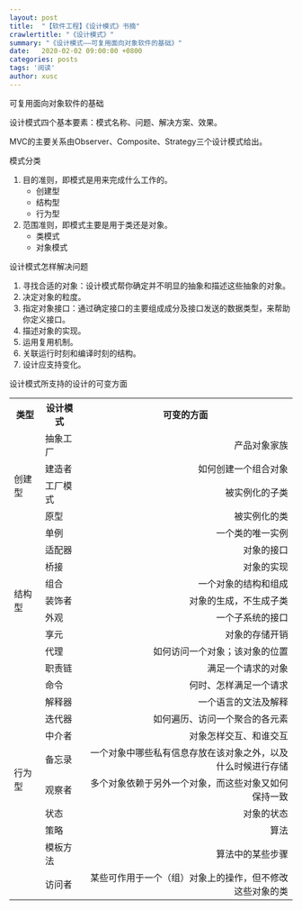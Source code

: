 ```yaml
---
layout: post
title:  "【软件工程】《设计模式》书摘"
crawlertitle: "《设计模式》"
summary: "《设计模式——可复用面向对象软件的基础》"
date:   2020-02-02 09:00:00 +0800
categories: posts
tags: '阅读'
author: xusc
---
```


可复用面向对象软件的基础

设计模式四个基本要素：模式名称、问题、解决方案、效果。

MVC的主要关系由Observer、Composite、Strategy三个设计模式给出。

模式分类
1. 目的准则，即模式是用来完成什么工作的。
   - 创建型
   - 结构型
   - 行为型
2. 范围准则，即模式主要是用于类还是对象。
   - 类模式
   - 对象模式

设计模式怎样解决问题
1. 寻找合适的对象：设计模式帮你确定并不明显的抽象和描述这些抽象的对象。
2. 决定对象的粒度。
3. 指定对象接口：通过确定接口的主要组成成分及接口发送的数据类型，来帮助你定义接口。
4. 描述对象的实现。
5. 运用复用机制。
6. 关联运行时刻和编译时刻的结构。
7. 设计应支持变化。

设计模式所支持的设计的可变方面

<table>
    <tr>
        <th>类型</th>
        <th>设计模式</th>
        <th>可变的方面</th>
    </tr>
    <tr>
        <td rowspan="5">创建型</td>
        <td>抽象工厂</td>
        <td align="right">产品对象家族</td>
    </tr>
    <tr>
        <td>建造者</td>
        <td align="right">如何创建一个组合对象</td>
    </tr>
    <tr>
        <td>工厂模式</td>
        <td align="right">被实例化的子类</td>
    </tr>
    <tr>
        <td>原型</td>
        <td align="right">被实例化的类</td>
    </tr>
    <tr>
        <td>单例</td>
        <td align="right">一个类的唯一实例</td>
    </tr>
    <tr>
        <td rowspan="7">结构型</td>
        <td>适配器</td>
        <td align="right">对象的接口</td>
    </tr>
    <tr>
        <td>桥接</td>
        <td align="right">对象的实现</td>
    </tr>
    <tr>
        <td>组合</td>
        <td align="right">一个对象的结构和组成</td>
    </tr>
    <tr>
        <td>装饰者</td>
        <td align="right">对象的生成，不生成子类</td>
    </tr>
    <tr>
        <td>外观</td>
        <td align="right">一个子系统的接口</td>
    </tr>
    <tr>
        <td>享元</td>
        <td align="right">对象的存储开销</td>
    </tr>
    <tr>
        <td>代理</td>
        <td align="right">如何访问一个对象；该对象的位置</td>
    </tr>
    <tr>
        <td rowspan="11">行为型</td>
        <td>职责链</td>
        <td align="right">满足一个请求的对象</td>
    </tr>
    <tr>
        <td>命令</td>
        <td align="right">何时、怎样满足一个请求</td>
    </tr>
    <tr>
        <td>解释器</td>
        <td align="right">一个语言的文法及解释</td>
    </tr>
    <tr>
        <td>迭代器</td>
        <td align="right">如何遍历、访问一个聚合的各元素</td>
    </tr>
    <tr>
        <td>中介者</td>
        <td align="right">对象怎样交互、和谁交互</td>
    </tr>
    <tr>
        <td>备忘录</td>
        <td align="right">一个对象中哪些私有信息存放在该对象之外，以及什么时候进行存储</td>
    </tr>
    <tr>
        <td>观察者</td>
        <td align="right">多个对象依赖于另外一个对象，而这些对象又如何保持一致</td>
    </tr>
    <tr>
        <td>状态</td>
        <td align="right">对象的状态</td>
    </tr>
    <tr>
        <td>策略</td>
        <td align="right">算法</td>
    </tr>
    <tr>
        <td>模板方法</td>
        <td align="right">算法中的某些步骤</td>
    </tr>
    <tr>
        <td>访问者</td>
        <td align="right">某些可作用于一个（组）对象上的操作，但不修改这些对象的类</td>
    </tr>
</table>
